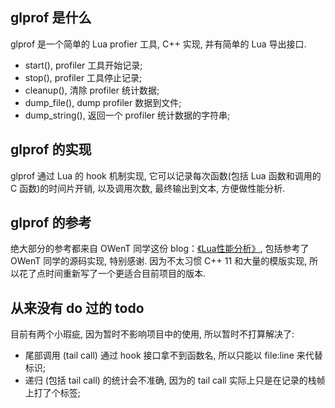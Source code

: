 glprof 是什么
-------------
glprof 是一个简单的 Lua profier 工具, C++ 实现, 并有简单的 Lua 导出接口.
- start(), profiler 工具开始记录;
- stop(), profiler 工具停止记录;
- cleanup(), 清除 profiler 统计数据;
- dump_file(), dump profiler 数据到文件;
- dump_string(), 返回一个 profiler 统计数据的字符串;


glprof 的实现
-------------
glprof 通过 Lua 的 hook 机制实现, 它可以记录每次函数(包括 Lua 函数和调用的 C 函数)的时间片开销, 以及调用次数, 最终输出到文本, 方便做性能分析.


glprof 的参考
-------------
绝大部分的参考都来自 OWenT 同学这份 blog：[《Lua性能分析》](https://github.com/owt5008137/OWenT.Articles/blob/master/Markdown/Lua%E6%80%A7%E8%83%BD%E5%), 包括参考了 OWenT 同学的源码实现, 特别感谢. 因为不太习惯 C++ 11 和大量的模版实现, 所以花了点时间重新写了一个更适合目前项目的版本. 


从来没有 do 过的 todo
---------------------
目前有两个小瑕疵, 因为暂时不影响项目中的使用, 所以暂时不打算解决了:
- 尾部调用 (tail call) 通过 hook 接口拿不到函数名, 所以只能以 file:line 来代替标识;
- 递归 (包括 tail call) 的统计会不准确, 因为的 tail call 实际上只是在记录的栈帧上打了个标签;
